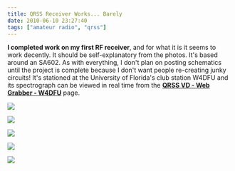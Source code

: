 ```yaml
---
title: QRSS Receiver Works... Barely
date: 2010-06-10 23:27:40
tags: ["amateur radio", "qrss"]
---
```




__I completed work on my first RF receiver__, and for what it is it seems to work decently. It should be self-explanatory from the photos. It's based around an SA602. As with everything, I don't plan on posting schematics until the project is complete because I don't want people re-creating junky circuits! It's stationed at the University of Florida's club station W4DFU and its spectrograph can be viewed in real time from the [__QRSS VD - Web Grabber - W4DFU__](http://ham.w4dfu.ufl.edu:8080/qrss_vd/website/) page.

<div class="text-center img-border img-medium">

![](https://swharden.com/static/2010/06/10/IMG_3475.jpg)

![](https://swharden.com/static/2010/06/10/IMG_3482.jpg)

![](https://swharden.com/static/2010/06/10/IMG_34792.jpg)

![](https://swharden.com/static/2010/06/10/dc_qrss.jpg)

![](https://swharden.com/static/2010/06/10/capture.jpg)

</div>

